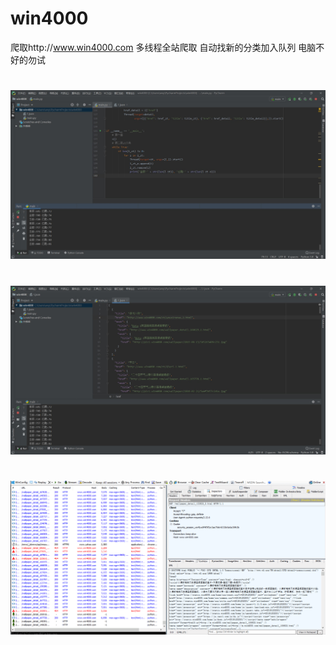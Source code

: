 # win4000
爬取http://www.win4000.com
多线程全站爬取
自动找新的分类加入队列
电脑不好的勿试
#
![image](https://github.com/1343890272/win4000/blob/master/1.jpg)
#
![image](https://github.com/1343890272/win4000/blob/master/2.jpg)
#
![image](https://github.com/1343890272/win4000/blob/master/1.gif)

